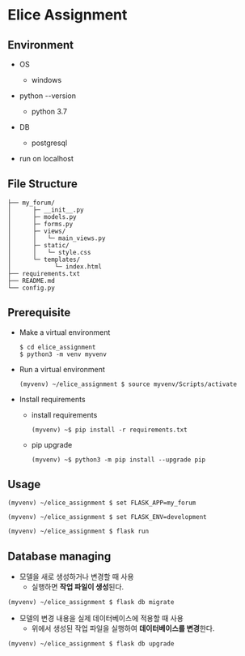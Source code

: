 # Elice Assignment



## Environment

- OS
  - windows

- python --version
  - python 3.7

- DB
  - postgresql

- run on localhost

## File Structure

```
├── my_forum/
│      ├─ __init__.py
│      ├─ models.py
│      ├─ forms.py
│      ├─ views/
│      │   └─ main_views.py
│      ├─ static/
│      │   └─ style.css
│      └─ templates/
│            └─ index.html
├── requirements.txt
├── README.md
└── config.py
```


## Prerequisite

- Make a virtual environment

  ```shell
  $ cd elice_assignment
  $ python3 -m venv myvenv
  ```

- Run a virtual environment

  ```shell
  (myvenv) ~/elice_assignment $ source myvenv/Scripts/activate
  ```

- Install requirements

  - install requirements

    ```shell
    (myvenv) ~$ pip install -r requirements.txt
    ```

  - pip upgrade

    ```shell
    (myvenv) ~$ python3 -m pip install --upgrade pip
    ```


## Usage

```shell
(myvenv) ~/elice_assignment $ set FLASK_APP=my_forum
```

```shell
(myvenv) ~/elice_assignment $ set FLASK_ENV=development
```

```shell
(myvenv) ~/elice_assignment $ flask run
```

## Database managing

- 모델을 새로 생성하거나 변경할 때 사용
  - 실행하면 **작업 파일이 생성**된다.

```shell
(myvenv) ~/elice_assignment $ flask db migrate
```

- 모델의 변경 내용을 실제 데이터베이스에 적용할 때 사용
  - 위에서 생성된 작업 파일을 실행하여 **데이터베이스를 변경**한다.

```shell
(myvenv) ~/elice_assignment $ flask db upgrade
```





